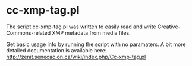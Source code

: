 # cc-xmp-tag.pl

The script cc-xmp-tag.pl was written to easily read and write Creative-Commons-related XMP metadata from media files. 

Get basic usage info by running the script with no paramaters. A bit more detailed documentation is available here: http://zenit.senecac.on.ca/wiki/index.php/Cc-xmp-tag.pl

